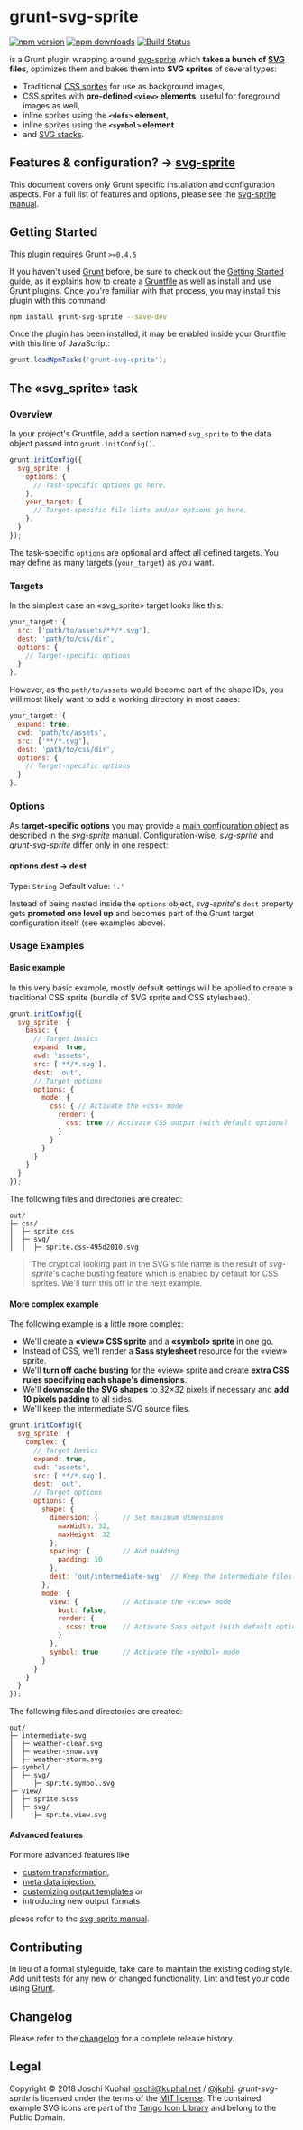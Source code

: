 # grunt-svg-sprite

[![npm version][npm-image]][npm-url] [![npm downloads][npm-downloads]][npm-url] [![Build Status][ci-image]][ci-url]

is a Grunt plugin wrapping around [svg-sprite](https://github.com/svg-sprite/svg-sprite) which **takes a bunch of [SVG](https://www.w3.org/TR/SVG/) files**, optimizes them and bakes them into **SVG sprites** of several types:

* Traditional [CSS sprites](https://en.wikipedia.org/wiki/Sprite_(computer_graphics)#Sprites_by_CSS) for use as background images,
* CSS sprites with **pre-defined `<view>` elements**, useful for foreground images as well,
* inline sprites using the **`<defs>` element**,
* inline sprites using the **`<symbol>` element**
* and [SVG stacks](http://simurai.com/blog/2012/04/02/svg-stacks/).

## Features & configuration? → [svg-sprite](https://github.com/svg-sprite/svg-sprite)

This document covers only Grunt specific installation and configuration aspects. For a full list of features and options, please see the [svg-sprite manual](https://github.com/svg-sprite/svg-sprite).

## Getting Started

This plugin requires Grunt `>=0.4.5`

If you haven't used [Grunt](https://gruntjs.com/) before, be sure to check out the [Getting Started](https://gruntjs.com/getting-started) guide, as it explains how to create a [Gruntfile](https://gruntjs.com/sample-gruntfile) as well as install and use Grunt plugins. Once you're familiar with that process, you may install this plugin with this command:

```sh
npm install grunt-svg-sprite --save-dev
```

Once the plugin has been installed, it may be enabled inside your Gruntfile with this line of JavaScript:

```js
grunt.loadNpmTasks('grunt-svg-sprite');
```

## The «svg_sprite» task

### Overview

In your project's Gruntfile, add a section named `svg_sprite` to the data object passed into `grunt.initConfig()`.

```js
grunt.initConfig({
  svg_sprite: {
    options: {
      // Task-specific options go here.
    },
    your_target: {
      // Target-specific file lists and/or options go here.
    },
  }
});
```

The task-specific `options` are optional and affect all defined targets. You may define as many targets (`your_target`) as you want.

### Targets

In the simplest case an «svg_sprite» target looks like this:

```js
your_target: {
  src: ['path/to/assets/**/*.svg'],
  dest: 'path/to/css/dir',
  options: {
    // Target-specific options
  }
},
```

However, as the `path/to/assets` would become part of the shape IDs, you will most likely want to add a working directory in most cases:

```js
your_target: {
  expand: true,
  cwd: 'path/to/assets',
  src: ['**/*.svg'],
  dest: 'path/to/css/dir',
  options: {
    // Target-specific options
  }
},
```

### Options

As **target-specific options** you may provide a [main configuration object](https://github.com/svg-sprite/svg-sprite/blob/main/docs/configuration.md) as described in the *svg-sprite* manual. Configuration-wise, *svg-sprite* and *grunt-svg-sprite* differ only in one respect:

#### options.dest → dest

Type: `String`
Default value: `'.'`

Instead of being nested inside the `options` object, *svg-sprite*'s `dest` property gets **promoted one level up** and becomes part of the Grunt target configuration itself (see examples above).

### Usage Examples

#### Basic example

In this very basic example, mostly default settings will be applied to create a traditional CSS sprite (bundle of SVG sprite and CSS stylesheet).

```js
grunt.initConfig({
  svg_sprite: {
    basic: {
      // Target basics
      expand: true,
      cwd: 'assets',
      src: ['**/*.svg'],
      dest: 'out',
      // Target options
      options: {
        mode: {
          css: { // Activate the «css» mode
            render: {
              css: true // Activate CSS output (with default options)
            }
          }
        }
      }
    }
  }
});
```

The following files and directories are created:

```text
out/
├─ css/
│  ├─ sprite.css
│  ├─ svg/
│  │  ├─ sprite.css-495d2010.svg
```

> The cryptical looking part in the SVG's file name is the result of *svg-sprite*'s cache busting feature which is enabled by default for CSS sprites. We'll turn this off in the next example.

#### More complex example

The following example is a little more complex:

* We'll create a **«view» CSS sprite** and a **«symbol» sprite** in one go.
* Instead of CSS, we'll render a **Sass stylesheet** resource for the «view» sprite.
* We'll **turn off cache busting** for the «view» sprite and create **extra CSS rules specifying each shape's dimensions**.
* We'll **downscale the SVG shapes** to 32×32 pixels if necessary and **add 10 pixels padding** to all sides.
* We'll keep the intermediate SVG source files.

```js
grunt.initConfig({
  svg_sprite: {
    complex: {
      // Target basics
      expand: true,
      cwd: 'assets',
      src: ['**/*.svg'],
      dest: 'out',
      // Target options
      options: {
        shape: {
          dimension: {      // Set maximum dimensions
            maxWidth: 32,
            maxHeight: 32
          },
          spacing: {        // Add padding
            padding: 10
          },
          dest: 'out/intermediate-svg'  // Keep the intermediate files
        },
        mode: {
          view: {           // Activate the «view» mode
            bust: false,
            render: {
              scss: true    // Activate Sass output (with default options)
            }
          },
          symbol: true      // Activate the «symbol» mode
        }
      }
    }
  }
});
```

The following files and directories are created:

```text
out/
├─ intermediate-svg
│  ├─ weather-clear.svg
│  ├─ weather-snow.svg
│  ├─ weather-storm.svg
├─ symbol/
│  ├─ svg/
│     ├─ sprite.symbol.svg
├─ view/
│  ├─ sprite.scss
│  ├─ svg/
│     ├─ sprite.view.svg
```

#### Advanced features

For more advanced features like

* [custom transformation](https://github.com/svg-sprite/svg-sprite/blob/main/docs/configuration.md#svg-transformations),
* [meta data injection](https://github.com/svg-sprite/svg-sprite/blob/main/docs/meta-data.md),
* [customizing output templates](https://github.com/svg-sprite/svg-sprite/blob/main/docs/templating.md) or
* introducing new output formats

please refer to the [svg-sprite manual](https://github.com/svg-sprite/svg-sprite).


## Contributing

In lieu of a formal styleguide, take care to maintain the existing coding style. Add unit tests for any new or changed functionality. Lint and test your code using [Grunt](https://gruntjs.com/).


## Changelog

Please refer to the [changelog](CHANGELOG.md) for a complete release history.


## Legal

Copyright © 2018 Joschi Kuphal <joschi@kuphal.net> / [@jkphl](https://twitter.com/jkphl). *grunt-svg-sprite* is licensed under the terms of the [MIT license](LICENSE). The contained example SVG icons are part of the [Tango Icon Library](http://tango.freedesktop.org/Tango_Icon_Library) and belong to the Public Domain.


[npm-url]: https://www.npmjs.com/package/grunt-svg-sprite
[npm-image]: https://img.shields.io/npm/v/grunt-svg-sprite
[npm-downloads]: https://img.shields.io/npm/dm/grunt-svg-sprite.svg

[ci-url]: https://github.com/svg-sprite/grunt-svg-sprite/actions?query=workflow%3ATests+branch%3Amain
[ci-image]: https://img.shields.io/github/workflow/status/svg-sprite/grunt-svg-sprite/Tests/main?label=CI&logo=github
